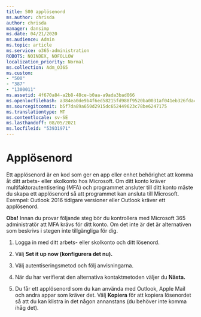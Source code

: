 ```yaml
---
title: 500 applösenord
ms.author: chrisda
author: chrisda
manager: dansimp
ms.date: 04/21/2020
ms.audience: Admin
ms.topic: article
ms.service: o365-administration
ROBOTS: NOINDEX, NOFOLLOW
localization_priority: Normal
ms.collection: Adm_O365
ms.custom:
- "500"
- "387"
- "1300011"
ms.assetid: 4f670a84-a2b8-48ce-b0aa-a9ada3bad066
ms.openlocfilehash: a384ea0de9b4f6ed58215fd988f9520ba0031af041eb326fda467b80d28406ee
ms.sourcegitcommit: b5f7da89a650d2915dc652449623c78be6247175
ms.translationtype: MT
ms.contentlocale: sv-SE
ms.lasthandoff: 08/05/2021
ms.locfileid: "53931971"
---
```

# <a name="app-passwords"></a>Applösenord

Ett applösenord är en kod som ger en app eller enhet behörighet att komma åt ditt arbets- eller skolkonto hos Microsoft. Om ditt konto kräver multifaktorautentisering (MFA) och programmet ansluter till ditt konto måste du skapa ett applösenord så att programmet kan ansluta till Microsoft. Exempel: Outlook 2016 tidigare versioner eller Outlook kräver ett applösenord.

 **Obs!** Innan du provar följande steg bör du kontrollera med Microsoft 365 administratör att MFA krävs för ditt konto. Om det inte är det är alternativen som beskrivs i stegen inte tillgängliga för dig.

1. Logga in med ditt arbets- eller skolkonto och ditt lösenord.

2. Välj **Set it up now (konfigurera det nu).**

3. Välj autentiseringsmetod och följ anvisningarna.

4. När du har verifierat den alternativa kontaktmetoden väljer du **Nästa.**

5. Du får ett applösenord som du kan använda med Outlook, Apple Mail och andra appar som kräver det. Välj **Kopiera** för att kopiera lösenordet så att du kan klistra in det någon annanstans (du behöver inte komma ihåg det).
